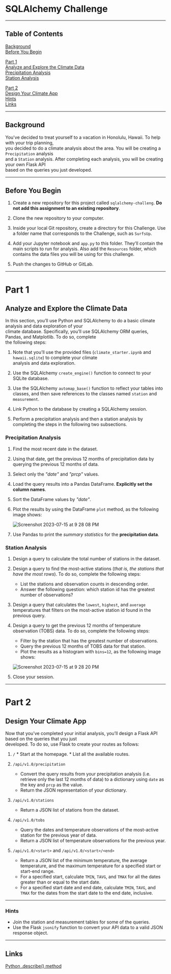 # SQLAlchemy Challenge
---

## Table of Contents

[Background](https://github.com/Kaileycar/sqlalchemy-challenge#background)  
[Before You Begin](https://github.com/Kaileycar/sqlalchemy-challenge#before-you-begin)  

[Part 1](https://github.com/Kaileycar/sqlalchemy-challenge#part-1)  
[Analyze and Explore the Climate Data](https://github.com/Kaileycar/sqlalchemy-challenge#analyze-and-explore-the-climate-data)  
[Precipitation Analysis](https://github.com/Kaileycar/sqlalchemy-challenge#precipitation-analysis)  
[Station Analysis](https://github.com/Kaileycar/sqlalchemy-challenge#station-analysis)   

[Part 2](https://github.com/Kaileycar/sqlalchemy-challenge#part-2)  
[Design Your Climate App](https://github.com/Kaileycar/sqlalchemy-challenge#design-your-climate-app)  
[Hints](https://github.com/Kaileycar/sqlalchemy-challenge#hints)  
[Links](https://github.com/Kaileycar/sqlalchemy-challenge#links)  

---

## Background

You've decided to treat yourself to a vacation in Honolulu, Hawaii. To help with your trip planning,  
you decided to do a climate analysis about the area. You will be creating a `Precipitation` analysis  
and a `Station` analysis. After completing each analysis, you will be creating your own Flask API  
based on the queries you just developed.

---

## Before You Begin

1. Create a new repository for this project called `sqlalchemy-challeng`. **Do not add this assignment to
   an existing repository**.

2. Clone the new repository to your computer.

3. Inside your local Git repository, create a directory for this Challenge. Use a folder name that corresponds
   to the Challenge, such as `SurfsUp`.

4. Add your Jupyter notebook and `app.py` to this folder. They’ll contain the main scripts to run for analysis.
   Also add the `Resources` folder, which contains the data files you will be using for this challenge.

5. Push the changes to GitHub or GitLab.

---

# Part 1  
## Analyze and Explore the Climate Data

In this section, you’ll use Python and SQLAlchemy to do a basic climate analysis and data exploration of your  
climate database. Specifically, you’ll use SQLAlchemy ORM queries, Pandas, and Matplotlib. To do so, complete  
the following steps:  

   1. Note that you’ll use the provided files (`climate_starter.ipynb` and `hawaii.sqlite`) to complete your climate  
      analysis and data exploration.

   2. Use the SQLAlchemy `create_engine()` function to connect to your SQLite database.

   3. Use the SQLAlchemy `automap_base()` function to reflect your tables into classes, and then save references to
      the classes named `station` and `measurement`.

   4. Link Python to the database by creating a SQLAlchemy session.

   5. Perform a precipitation analysis and then a station analysis by completing the steps in the following two
      subsections.

### Precipitation Analysis

1. Find the most recent date in the dataset.  
2. Using that date, get the previous 12 months of precipitation data by querying the previous 12 months of data.  
3. Select only the *"date"* and *"prcp"* values.  
4. Load the query results into a Pandas DataFrame. **Explicitly set the column names**.  
5. Sort the DataFrame values by *"date"*.  
6. Plot the results by using the DataFrame `plot` method, as the following image shows:

    ![Screenshot 2023-07-15 at 9 28 08 PM](https://github.com/Kaileycar/sqlalchemy-challenge/assets/130424499/163c174e-8f39-4f7b-a144-7178ee44cb5d)
   
7. Use Pandas to print the *summary statistics* for the **precipitation data**.

### Station Analysis

1. Design a query to calculate the total number of stations in the dataset.
2. Design a query to find the most-active stations (*that is, the stations that have the most rows*). To do so,
   complete the following steps:
     * List the stations and observation counts in descending order.
     * Answer the following question: which station id has the greatest number of observations?
3. Design a query that calculates the `lowest`, `highest`, and `average` temperatures that filters on the most-active
   station id found in the previous query.
4. Design a query to get the previous 12 months of temperature observation (TOBS) data. To do so, complete the
   following steps:
     * Filter by the station that has the greatest number of observations.
     * Query the previous 12 months of TOBS data for that station.
     * Plot the results as a histogram with `bins=12`, as the following image shows:

    ![Screenshot 2023-07-15 at 9 28 20 PM](https://github.com/Kaileycar/sqlalchemy-challenge/assets/130424499/3b25f33a-47f1-4751-9045-b617d3c33d83)  


6. Close your session.

---

# Part 2  
## Design Your Climate App  

Now that you’ve completed your initial analysis, you’ll design a Flask API based on the queries that you just  
developed. To do so, use Flask to create your routes as follows:  
  
  1. `/`
    * Start at the homepage.
    * List all the available routes.

  2. `/api/v1.0/precipitation`
     * Convert the query results from your precipitation analysis (i.e. retrieve only the last 12 months of data)
       to a dictionary using `date` as the key and `prcp` as the value.
     * Return the JSON representation of your dictionary.

  3. `/api/v1.0/stations`
     * Return a JSON list of stations from the dataset.

  4. `/api/v1.0/tobs`
     * Query the dates and temperature observations of the most-active station for the previous year of data.
     * Return a JSON list of temperature observations for the previous year.

  5. `/api/v1.0/<start>` and `/api/v1.0/<start>/<end>`
     * Return a JSON list of the minimum temperature, the average temperature, and the maximum temperature
       for a specified start or start-end range.
     * For a specified start, calculate `TMIN`, `TAVG`, and `TMAX` for all the dates greater than or equal to
       the start date.
     * For a specified start date and end date, calculate `TMIN`, `TAVG`, and `TMAX` for the dates from the start date
       to the end date, inclusive.

---

### Hints

* Join the station and measurement tables for some of the queries.
* Use the Flask `jsonify` function to convert your API data to a valid JSON response object.

---

## Links

[Python .describe() method](https://www.askpython.com/python/examples/calculate-summary-statistics)





   
   




